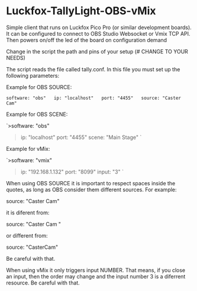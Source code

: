 # Luckfox-TallyLight-OBS-vMix
Simple client that runs on Luckfox Pico Pro (or similar development boards). It can be configured to connect to OBS Studio Websocket or Vmix TCP API. Then powers on/off the led of the board on configuration demand


Change in the script the path and pins of your setup (# CHANGE TO YOUR NEEDS)

The script reads the file called tally.conf. In this file you must set up the following parameters:

  Example for OBS SOURCE:
   
  `software: "obs"  
  ip: "localhost"  
  port: "4455"  
  source: "Caster Cam"  `
  
  Example for OBS SCENE:
  
  `>software: "obs"
  >ip: "localhost"
  >port: "4455"
  >scene: "Main Stage"
  `

  Example for vMix:
  
  `>software: "vmix"
  >ip: "192.168.1.132"
  >port: "8099"
  >input: "3"
  `

When using OBS SOURCE it is important to respect spaces inside the quotes, as long as OBS consider them different sources. For example:

source: "Caster Cam"

it is diferent from:

source: "Caster Cam "

or different from:

source: "CasterCam"

Be careful with that.


When using vMix it only triggers input NUMBER. That means, if you close an input, then the order may change and the input number 3 is a diferrent resource. Be careful with that.


